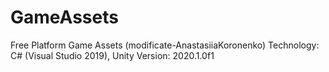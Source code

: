 # GameAssets
Free Platform Game Assets (modificate-AnastasiiaKoronenko) Technology: C# (Visual Studio 2019), Unity Version: 2020.1.0f1
